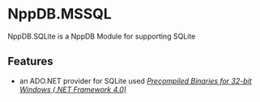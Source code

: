 # NppDB.MSSQL
NppDB.SQLite is a NppDB Module for supporting SQLite

## Features
  - an ADO.NET provider for SQLite used [*Precompiled Binaries for 32-bit Windows (.NET Framework 4.0)*](http://system.data.sqlite.org/downloads/1.0.92.0/sqlite-netFx40-binary-Win32-2010-1.0.92.0.zip)
  
